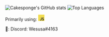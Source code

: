 ![Cakesponge's GitHub stats](https://github-readme-stats.vercel.app/api?username=cakesponge&show_icons=true&theme=tokyonight)
![Top Languages](https://github-readme-stats.vercel.app/api/top-langs/?username=cakesponge&layout=compact&count_private=true&show_icons=true&theme=tokyonight&hide_border=true)

Primarily using:
<code><img height="20" src="https://raw.githubusercontent.com/github/explore/80688e429a7d4ef2fca1e82350fe8e3517d3494d/topics/javascript/javascript.png"></code>

📝: Discord: Wesusa#4163

